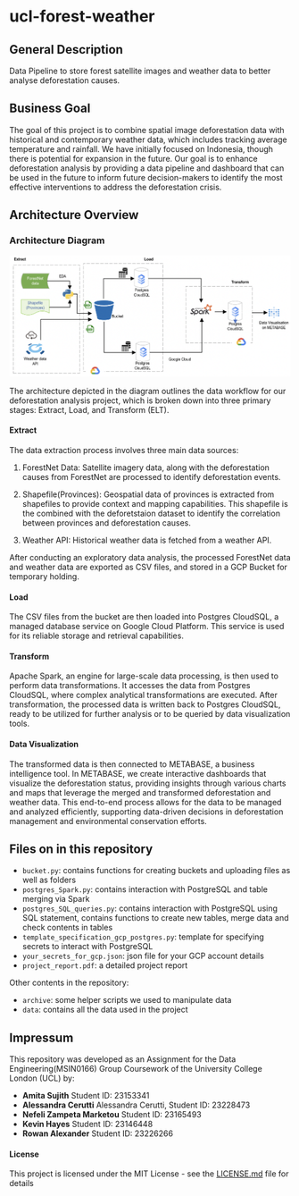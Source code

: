 # ucl-forest-weather

## General Description

Data Pipeline to store forest satellite images and weather data to better analyse deforestation causes.

## Business Goal

The goal of this project is to combine spatial image deforestation data with historical and contemporary weather data, which includes tracking average temperature and rainfall. We have initially focused on Indonesia, though there is potential for expansion in the future. Our goal is to enhance deforestation analysis by providing a data pipeline and dashboard that can be used in the future to inform future decision-makers to identify the most effective interventions to address the deforestation crisis.

## Architecture Overview

### Architecture Diagram

![Architecture Diagram](data/report/Architecture_diagram.png)

The architecture depicted in the diagram outlines the data workflow for our deforestation analysis project, which is broken down into three primary stages: Extract, Load, and Transform (ELT).

#### Extract
The data extraction process involves three main data sources:

1.	ForestNet Data: Satellite imagery data, along with the deforestation causes from ForestNet are  processed to identify deforestation events.

2.	Shapefile(Provinces): Geospatial data of provinces is extracted from shapefiles to provide context and mapping capabilities. This shapefile is the combined with the deforetstaion dataset to identify the correlation between provinces and deforestation causes.

3.	Weather API: Historical weather data is fetched from a weather API.

After conducting an exploratory data analysis, the processed ForestNet data and weather data are exported as CSV files, and stored in a GCP Bucket for temporary holding.

#### Load

The CSV files from the bucket are then loaded into Postgres CloudSQL, a managed database service on Google Cloud Platform. This service is used for its reliable storage and retrieval capabilities.

#### Transform

Apache Spark, an engine for large-scale data processing, is then used to perform data transformations. It accesses the data from Postgres CloudSQL, where complex analytical transformations are executed.
After transformation, the processed data is written back to Postgres CloudSQL, ready to be utilized for further analysis or to be queried by data visualization tools.

#### Data Visualization
The transformed data is then connected to METABASE, a business intelligence tool. In METABASE, we create interactive dashboards that visualize the deforestation status, providing insights through various charts and maps that leverage the merged and transformed deforestation and weather data.
This end-to-end process allows for the data to be managed and analyzed efficiently, supporting data-driven decisions in deforestation management and environmental conservation efforts.

## Files on in this repository
- `bucket.py`: contains functions for creating buckets and uploading files as well as folders
- `postgres_Spark.py`: contains interaction with PostgreSQL and table merging via Spark
- `postgres_SQL_queries.py`: contains interaction with PostgreSQL using SQL statement, contains functions to create new tables, merge data and check contents in tables
- `template_specification_gcp_postgres.py`: template for specifying secrets to interact with PostgreSQL
- `your_secrets_for_gcp.json`: json file for your GCP account details
- `project_report.pdf`: a detailed project report

Other contents in the repository: 
- `archive`: some helper scripts we used to manipulate data
- `data`: contains all the data used in the project

## Impressum
This repository was developed as an Assignment for the Data Engineering(MSIN0166) Group Coursework of the University College London (UCL) by:
* **Amita Sujith** Student ID: 23153341
* **Alessandra Cerutti** Alessandra Cerutti, Student ID: 23228473 
* **Nefeli Zampeta Marketou** Student ID: 23165493 
* **Kevin Hayes** Student ID: 23146448 
* **Rowan Alexander** Student ID: 23226266 

#### License
This project is licensed under the MIT License - see the [LICENSE.md](License.md) file for details




